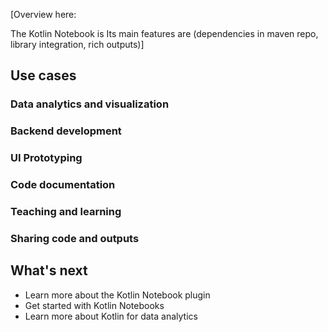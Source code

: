 [//]: # (title: Kotlin Notebook)

[Overview here:

The Kotlin Notebook is
Its main features are (dependencies in maven repo, library integration, rich outputs)]

## Use cases

### Data analytics and visualization

### Backend development

### UI Prototyping

### Code documentation

### Teaching and learning

### Sharing code and outputs

## What's next

* Learn more about the Kotlin Notebook plugin 
* Get started with Kotlin Notebooks
* Learn more about Kotlin for data analytics

